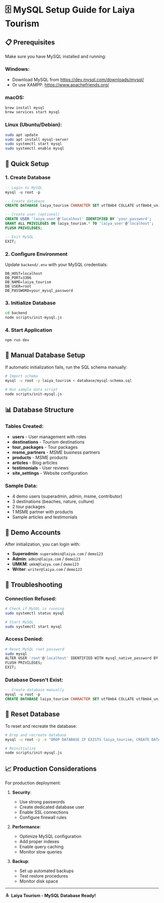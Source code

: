 # 🗄️ MySQL Setup Guide for Laiya Tourism

## 📋 Prerequisites

Make sure you have MySQL installed and running:

### Windows:
- Download MySQL from https://dev.mysql.com/downloads/mysql/
- Or use XAMPP: https://www.apachefriends.org/

### macOS:
```bash
brew install mysql
brew services start mysql
```

### Linux (Ubuntu/Debian):
```bash
sudo apt update
sudo apt install mysql-server
sudo systemctl start mysql
sudo systemctl enable mysql
```

## 🚀 Quick Setup

### 1. Create Database
```sql
-- Login to MySQL
mysql -u root -p

-- Create database
CREATE DATABASE laiya_tourism CHARACTER SET utf8mb4 COLLATE utf8mb4_unicode_ci;

-- Create user (optional)
CREATE USER 'laiya_user'@'localhost' IDENTIFIED BY 'your_password';
GRANT ALL PRIVILEGES ON laiya_tourism.* TO 'laiya_user'@'localhost';
FLUSH PRIVILEGES;

-- Exit MySQL
EXIT;
```

### 2. Configure Environment
Update `backend/.env` with your MySQL credentials:
```env
DB_HOST=localhost
DB_PORT=3306
DB_NAME=laiya_tourism
DB_USER=root
DB_PASSWORD=your_mysql_password
```

### 3. Initialize Database
```bash
cd backend
node scripts/init-mysql.js
```

### 4. Start Application
```bash
npm run dev
```

## 🔧 Manual Database Setup

If automatic initialization fails, run the SQL schema manually:

```bash
# Import schema
mysql -u root -p laiya_tourism < database/mysql-schema.sql

# Run sample data script
node scripts/init-mysql.js
```

## 📊 Database Structure

### Tables Created:
- **users** - User management with roles
- **destinations** - Tourism destinations
- **tour_packages** - Tour packages
- **msme_partners** - MSME business partners
- **products** - MSME products
- **articles** - Blog articles
- **testimonials** - User reviews
- **site_settings** - Website configuration

### Sample Data:
- 4 demo users (superadmin, admin, msme, contributor)
- 3 destinations (beaches, nature, culture)
- 2 tour packages
- 1 MSME partner with products
- Sample articles and testimonials

## 🔐 Demo Accounts

After initialization, you can login with:

- **Superadmin**: `superadmin@laiya.com` / `demo123`
- **Admin**: `admin@laiya.com` / `demo123`
- **UMKM**: `umkm@laiya.com` / `demo123`
- **Writer**: `writer@laiya.com` / `demo123`

## 🐛 Troubleshooting

### Connection Refused:
```bash
# Check if MySQL is running
sudo systemctl status mysql

# Start MySQL
sudo systemctl start mysql
```

### Access Denied:
```bash
# Reset MySQL root password
sudo mysql
ALTER USER 'root'@'localhost' IDENTIFIED WITH mysql_native_password BY 'new_password';
FLUSH PRIVILEGES;
EXIT;
```

### Database Doesn't Exist:
```sql
-- Create database manually
mysql -u root -p
CREATE DATABASE laiya_tourism CHARACTER SET utf8mb4 COLLATE utf8mb4_unicode_ci;
```

## 🔄 Reset Database

To reset and recreate the database:
```bash
# Drop and recreate database
mysql -u root -p -e "DROP DATABASE IF EXISTS laiya_tourism; CREATE DATABASE laiya_tourism CHARACTER SET utf8mb4 COLLATE utf8mb4_unicode_ci;"

# Reinitialize
node scripts/init-mysql.js
```

## 📈 Production Considerations

For production deployment:

1. **Security**:
   - Use strong passwords
   - Create dedicated database user
   - Enable SSL connections
   - Configure firewall rules

2. **Performance**:
   - Optimize MySQL configuration
   - Add proper indexes
   - Enable query caching
   - Monitor slow queries

3. **Backup**:
   - Set up automated backups
   - Test restore procedures
   - Monitor disk space

---

🏝️ **Laiya Tourism - MySQL Database Ready!**